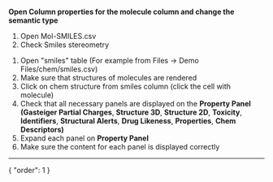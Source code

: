 **Open Column properties for the molecule column and change the semantic type**
1. Open Mol-SMILES.csv
2. Check Smiles stereometry

<a/>

1. Open "smiles" table (For example from Files -> Demo Files/chem/smiles.csv)
2. Make sure that structures of molecules are rendered
3. Click on chem structure from smiles column (click the cell with molecule)
4. Check that all necessary panels are displayed on the **Property Panel (Gasteiger Partial Charges**, **Structure 3D**, **Structure 2D**, **Toxicity**, **Identifiers**, **Structural Alerts**, **Drug Likeness**, **Properties**, **Chem Descriptors)**
5. Expand each panel on **Property Panel**
6. Make sure the content for each panel is displayed correctly
---
{
  "order": 1
}
